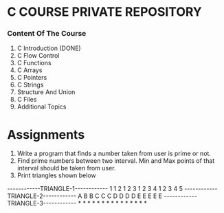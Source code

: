 # C COURSE PRIVATE REPOSITORY
### Content Of The Course
1. C Introduction (DONE)
2. C Flow Control
3. C Functions
4. C Arrays
5. C Pointers
6. C Strings
7. Structure And Union
8. C Files
9. Additional Topics

# Assignments
1. Write a program that finds a number taken from user is prime or not.
2. Find prime numbers between two interval. Min and Max points of that interval should be taken from user.
3. Print triangles shown below

------------TRIANGLE-1------------
	1
	1 2
	1 2 3
	1 2 3 4
	1 2 3 4 5
------------TRIANGLE-2------------
	A
	B B
	C C C
	D D D D
	E E E E E
------------TRIANGLE-3------------
	* * * * *
	* * * *
	* * * 
	* *
	*
